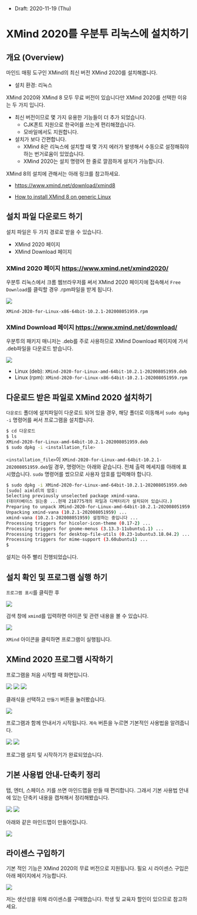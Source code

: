 * Draft: 2020-11-19 (Thu)

# XMind 2020를 우분투 리눅스에 설치하기

## 개요 (Overview)

마인드 매핑 도구인 XMind의 최신 버전 XMind 2020를 설치해봅니다. 

* 설치 환경: 리눅스

XMind 2020와 XMind 8 모두 무료 버전이 있습니다만 XMind 2020를 선택한 이유는 두 가지 입니다.

* 최신 버전이므로 몇 가지 유용한 기능들이 더 추가 되었습니다.
  * CJK폰트 지원으로 한국어를 쓰는게 편리해졌습니다.
  * 모바일에서도 지원합니다.
* 설치가 보다 간편합니다.
  * XMind 8은 리눅스에 설치할 때 몇 가지 에러가 발생해서 수동으로 설정해줘야하는 번거로움이 있었습니다.
  * XMind 2020는 설치 명령어 한 줄로 깔끔하게 설치가 가능합니다.

XMind 8의 설치에 관해서는 아래 링크를 참고하세요.

* https://www.xmind.net/download/xmind8

* [How to install XMind 8 on generic Linux](https://www.xmind.net/m/PuDC/)

## 설치 파일 다운로드 하기

설치 파일은 두 가지 경로로 받을 수 있습니다. 

* XMind 2020 페이지
* XMind Download 페이지

### XMind 2020 페이지 https://www.xmind.net/xmind2020/

우분투 리눅스에서 크롬 웹브라우저를 써서 XMind 2020 페이지에 접속해서 `Free Download`를 클릭할 경우 .rpm파일을 받게 됩니다.

<img src='images/xmind-homepage-xmind2020_page.png'>

`XMind-2020-for-Linux-x86-64bit-10.2.1-202008051959.rpm`

### XMind Download 페이지 https://www.xmind.net/download/

우분투의 패키지 매니저는 .deb를 주로 사용하므로 XMind Download 페이지에 가서 .deb파일을 다운로드 받습니다.

<img src='images/xmind-homepage-download_page.png'>

* Linux (deb): `XMind-2020-for-Linux-amd-64bit-10.2.1-202008051959.deb`
* Linux (rpm): `XMind-2020-for-Linux-x86-64bit-10.2.1-202008051959.rpm`
  

## 다운로드 받은 파일로 XMind 2020 설치하기

`다운로드` 폴더에 설치파일이 다운로드 되어 있을 경우, 해당 폴더로 이동해서 `sudo dpkg -i` 명령어를 써서 프로그램을 설치합니다.

```bash
$ cd 다운로드
$ ls
XMind-2020-for-Linux-amd-64bit-10.2.1-202008051959.deb
$ sudo dpkg -i <installation_file>
```

`<installation_file>`이 `XMind-2020-for-Linux-amd-64bit-10.2.1-202008051959.deb`일 경우, 명령어는 아래와 같습니다. 전체 출력 메세지를 아래에 표시했습니다. `sudo` 명령어를 썼으므로 사용자 암호를 입력해야 합니다.

```bash
$ sudo dpkg -i XMind-2020-for-Linux-amd-64bit-10.2.1-202008051959.deb 
[sudo] aimldl의 암호: 
Selecting previously unselected package xmind-vana.
(데이터베이스 읽는중 ...현재 218775개의 파일과 디렉터리가 설치되어 있습니다.)
Preparing to unpack XMind-2020-for-Linux-amd-64bit-10.2.1-202008051959.deb ...
Unpacking xmind-vana (10.2.1-202008051959) ...
xmind-vana (10.2.1-202008051959) 설정하는 중입니다 ...
Processing triggers for hicolor-icon-theme (0.17-2) ...
Processing triggers for gnome-menus (3.13.3-11ubuntu1.1) ...
Processing triggers for desktop-file-utils (0.23-1ubuntu3.18.04.2) ...
Processing triggers for mime-support (3.60ubuntu1) ...
$
```

설치는 아주 빨리 진행되었습니다.

## 설치 확인 및 프로그램 실행 하기

`프로그램 표시`를 클릭한 후

<img src='images/ubuntu-activities-kr.png'>

 검색 창에 `xmind`를 입력하면 아이콘 및 관련 내용을 볼 수 있습니다.

<img src='images/ubuntu-activities-kr-search_xmind.png'>

`XMind` 아이콘을 클릭하면 프로그램이 실행됩니다.

## XMind 2020 프로그램 시작하기

프로그램을 처음 시작할 때 화면입니다.

<img src='images/xmind2020-first_launch-1.png'>

<img src='images/xmind2020-first_launch-2.png'>

<img src='images/xmind2020-first_launch-3.png'>



클래식을 선택하고 `만들기` 버튼을 눌러봤습니다.

<img src='images/xmind2020-first_launch-4.png'>

프로그램과 함께 안내서가 시작됩니다. `계속` 버튼을 누르면 기본적인 사용법을 알려줍니다.

<img src='images/xmind2020-first_launch-5.png'>

<img src='images/xmind2020-first_launch-6.png'>

프로그램 설치 및 시작하기가 완료되었습니다.

## 기본 사용법 안내-단축키 정리

탭, 엔터, 스페이스 키를 쓰면 마인드맵을 만들 때 편리합니다. 그래서 기본 사용법 안내에 있는 단축키 내용을 캡쳐해서 정리해봤습니다.

<img src='images/xmind2020-first_launch-7.png'>

<img src='images/xmind2020-shortcut-tab_enter_space.png'>

아래와 같은 마인드맵이 만들어집니다.

<img src='images/xmind2020-shortcut-tab_enter_space-example.png'>

## 라이센스 구입하기

기본 적인 기능은 XMind 2020의 무료 버전으로 지원됩니다. 필요 시 라이센스 구입은 아래 페이지에서 가능합니다. 

<img src='images/xmind-pricing-xmind2020.png'>

저는 생산성을 위해 라이센스를 구매했습니다. 학생 및 교육자 할인이 있으므로 참고하세요.

